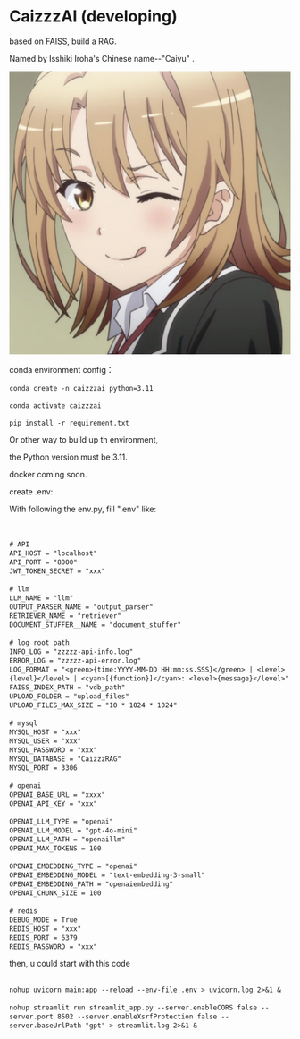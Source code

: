 

# CaizzzAI (developing)

based on FAISS, build a RAG.

Named by Isshiki Iroha's Chinese name--"Caiyu" .

![](static/img/image.png)

conda environment config：

```conda create -n caizzzai python=3.11```

```conda activate caizzzai```

```pip install -r requirement.txt```

Or other way to build up th environment,

the Python version must be 3.11.

docker coming soon.

create .env:

With following the env.py, fill ".env" like:

```


# API
API_HOST = "localhost"
API_PORT = "8000"
JWT_TOKEN_SECRET = "xxx"

# llm
LLM_NAME = "llm"
OUTPUT_PARSER_NAME = "output_parser"
RETRIEVER_NAME = "retriever"
DOCUMENT_STUFFER__NAME = "document_stuffer"

# log root path
INFO_LOG = "zzzzz-api-info.log"
ERROR_LOG = "zzzzz-api-error.log"
LOG_FORMAT = "<green>{time:YYYY-MM-DD HH:mm:ss.SSS}</green> | <level>{level}</level> | <cyan>[{function}]</cyan>: <level>{message}</level>"
FAISS_INDEX_PATH = "vdb_path"
UPLOAD_FOLDER = "upload_files"
UPLOAD_FILES_MAX_SIZE = "10 * 1024 * 1024"

# mysql
MYSQL_HOST = "xxx"
MYSQL_USER = "xxx"
MYSQL_PASSWORD = "xxx"
MYSQL_DATABASE = "CaizzzRAG"
MYSQL_PORT = 3306

# openai
OPENAI_BASE_URL = "xxxx"
OPENAI_API_KEY = "xxx"

OPENAI_LLM_TYPE = "openai"
OPENAI_LLM_MODEL = "gpt-4o-mini"
OPENAI_LLM_PATH = "openaillm"
OPENAI_MAX_TOKENS = 100

OPENAI_EMBEDDING_TYPE = "openai"
OPENAI_EMBEDDING_MODEL = "text-embedding-3-small"
OPENAI_EMBEDDING_PATH = "openaiembedding"
OPENAI_CHUNK_SIZE = 100

# redis
DEBUG_MODE = True
REDIS_HOST = "xxx"
REDIS_PORT = 6379
REDIS_PASSWORD = "xxx"

```

then, u could start with this code

```

nohup uvicorn main:app --reload --env-file .env > uvicorn.log 2>&1 &

nohup streamlit run streamlit_app.py --server.enableCORS false --server.port 8502 --server.enableXsrfProtection false --server.baseUrlPath "gpt" > streamlit.log 2>&1 &

```

